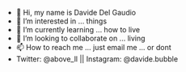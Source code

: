 - 👋 Hi, my name is Davide Del Gaudio
- 👀 I’m interested in ... things
- 🌱 I’m currently learning ... how to live
- 💞️ I’m looking to collaborate on ... living
- 📫 How to reach me ... just email me ... or dont
-  Twitter: @above_ll || Instagram: @davide.bubble

<!---
- 👋 Hi, I’m @OneAbowAll
- 👀 I’m interested in ... ass
- 🌱 I’m currently learning ... how to eat some ass
- 💞️ I’m looking to collaborate on ... ass eating business
- 📫 How to reach me ... just email me some ass eating information
-  Twitter: @above_ll || Instagram: @davide.bubble
-->

<!---
OneAbowAll/OneAbowAll is a ✨ special ✨ repository because its `README.md` (this file) appears on your GitHub profile.
You can click the Preview link to take a look at your changes.
--->
